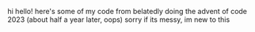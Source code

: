 hi hello! here's some of my code from belatedly doing the advent of code 2023 (about half a year later, oops) 
sorry if its messy, im new to this
